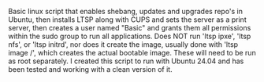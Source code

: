 Basic linux script that enables shebang, updates and upgrades repo's in Ubuntu, then installs LTSP along with CUPS and sets the server as a print server, then creates a user named "Basic" and grants them all permissions within the sudo group to run all applications.
Does NOT run 'ltsp ipxe', 'ltsp nfs', or 'ltsp initrd', nor does it create the image, usually done with 'ltsp image /', which creates the actual bootable image. These will need to be run as root separately.
I created this script to run with Ubuntu 24.04 and has been tested and working with a clean version of it.
